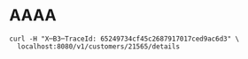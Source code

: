 # AAAA


```shell
curl -H "X─B3─TraceId: 65249734cf45c2687917017ced9ac6d3" \
  localhost:8080/v1/customers/21565/details
```